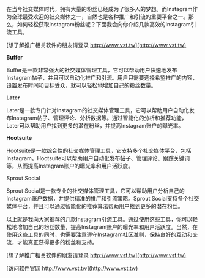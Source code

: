 在当今社交媒体时代，拥有大量的粉丝已经成为了很多人的梦想。而Instagram作为全球最受欢迎的社交媒体之一，自然也是各种推广和引流的重要平台之一。那么，如何轻松获取Instagram粉丝呢？下面我会向你介绍几款高效的Instagram引流工具。

[想了解推广相关软件的朋友请登录 http://www.vst.tw](http://www.vst.tw)

**Buffer**

Buffer是一款非常强大的社交媒体管理工具，它可以帮助用户快速地发布Instagram帖子，并且可以自动化推广和引流。用户只需要选择希望推广的内容，设置发布时间和目标受众，就可以轻松地增加自己的粉丝数量。

**Later**

Later是一款专门针对Instagram的社交媒体管理工具，它可以帮助用户自动化发布Instagram帖子、管理评论、分析数据等。通过智能化的分析和推荐功能，Later可以帮助用户找到更多的潜在粉丝，并提高Instagram账户的曝光率。

**Hootsuite**

Hootsuite是一款综合性的社交媒体管理工具，它支持多个社交媒体平台，包括Instagram。Hootsuite可以帮助用户自动化发布帖子、管理评论、跟踪关键词等，从而提高Instagram账户的曝光率和用户活跃度。

Sprout Social

Sprout Social是一款专业的社交媒体管理工具，它可以帮助用户分析自己的Instagram账户数据，并提供精准的推广和引流策略。Sprout Social支持多个社交媒体平台，并且可以通过智能化的推荐算法帮助用户找到更多的潜在粉丝。

以上就是我向大家推荐的几款Instagram引流工具。通过使用这些工具，你可以轻松地增加自己的粉丝数量，提高Instagram账户的曝光率和用户活跃度。当然，在使用这些工具的同时，也需要注意遵守Instagram社区准则，保持良好的互动和交流，才能真正获得更多的粉丝和支持。

[想了解推广相关软件的朋友请登录 http://www.vst.tw](http://www.vst.tw)


[访问软件官网 http://www.vst.tw](http://www.vst.tw)
